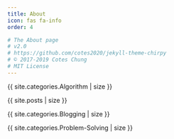 ```yaml
---
title: About
icon: fas fa-info
order: 4

# The About page
# v2.0
# https://github.com/cotes2020/jekyll-theme-chirpy
# © 2017-2019 Cotes Chung
# MIT License
---
```


{{ site.categories.Algorithm | size }}

{{ site.posts | size }}

{{ site.categories.Blogging | size }}

{{ site.categories.Problem-Solving | size }}